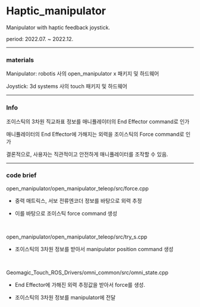 # Haptic_manipulator
Manipulator with haptic feedback joystick.

period: 2022.07. ~ 2022.12.

---
### materials
Manipulator: robotis 사의 open_manipulator x 패키지 및 하드웨어

Joystick: 3d systems 사의 touch 패키지 및 하드웨어

---
### Info

조이스틱의 3차원 직교좌표 정보를 매니퓰레이터의 End Effector command로 인가

매니퓰레이터의 End Effector에 가해지는 외력을 조이스틱의 Force command로 인가

결론적으로, 사용자는 직관적이고 안전하게 매니퓰레이터를 조작할 수 있음.

---
### code brief

open_manipulator/open_manipulator_teleop/src/force.cpp

- 중력 매트릭스, 서보 전류엔코더 정보를 바탕으로 외력 추정

- 이를 바탕으로 조이스틱 force command 생성

<br>

open_manipulator/open_manipulator_teleop/src/try_s.cpp

- 조이스틱의 3차원 정보를 받아서 manipulator position command 생성

<br>

Geomagic_Touch_ROS_Drivers/omni_common/src/omni_state.cpp

- End Effector에 가해진 외력 추정값을 받아서 force를 생성.

- 조이스틱의 3차원 정보를 manipulator에 전달
